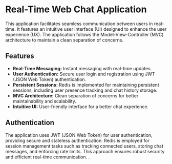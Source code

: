 # Real-Time Web Chat Application

This application facilitates seamless communication between users in real-time. It features an intuitive user interface (UI) designed to enhance the user experience (UX). The application follows the Model-View-Controller (MVC) architecture to maintain a clean separation of concerns.

## Features

- **Real-Time Messaging:** Instant messaging with real-time updates.
- **User Authentication:** Secure user login and registration using JWT (JSON Web Token) authentication.
- **Persistent Sessions:** Redis is implemented for maintaining persistent sessions, including user presence tracking and chat history storage.
- **MVC Architecture:** Clean separation of concerns for better maintainability and scalability.
- **Intuitive UI:** User-friendly interface for a better chat experience.

## Authentication

The application uses JWT (JSON Web Token) for user authentication, providing secure and stateless authentication. Redis is employed for session management tasks such as tracking connected users, storing chat messages, and enforcing rate limits. This approach ensures robust security and efficient real-time communication.
.
